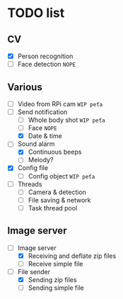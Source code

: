 # TODO list
## CV
* [x] Person recognition
* [ ] Face detection `NOPE`
## Various
* [ ] Video from RPi cam `WIP peťa`
* [ ] Send notification
    * [ ] Whole body shot `WIP peťa`
    * [ ] Face `NOPE`
    * [x] Date & time
* [ ] Sound alarm
    * [x] Continuous beeps
    * [ ] Melody?
* [x] Config file 
    * [ ] Config object `WIP peťa`
* [ ] Threads
    * [ ] Camera & detection
    * [ ] File saving & network
    * [ ] Task thread pool
## Image server
* [ ] Image server
    * [x] Receiving and deflate zip files
    * [ ] Receive simple file
* [ ] File sender
    * [x] Sending zip files
    * [ ] Sending simple file 
